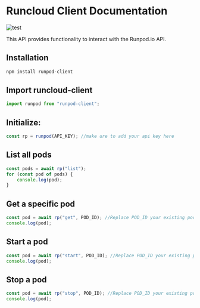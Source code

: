 # Runcloud Client Documentation

![test](https://img.shields.io/appveyor/tests/jmdisuanco/runpod-client)

This API provides functionality to interact with the Runpod.io API.

## Installation

```bash
npm install runpod-client
```

## Import runcloud-client

```javascript
import runpod from "runpod-client";
```

## Initialize:

```javascript
const rp = runpod(API_KEY); //make ure to add your api key here
```

## List all pods

```javascript
const pods = await rp("list");
for (const pod of pods) {
	console.log(pod);
}
```

## Get a specific pod

```javascript
const pod = await rp("get", POD_ID); //Replace POD_ID your existing pod id
console.log(pod);
```

## Start a pod

```javascript
const pod = await rp("start", POD_ID); //Replace POD_ID your existing pod id
console.log(pod);
```

## Stop a pod

```javascript
const pod = await rp("stop", POD_ID); //Replace POD_ID your existing pod id
console.log(pod);
```

